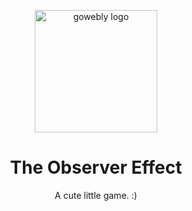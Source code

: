 <div align="center">

<a target="_blank" title="Picked off of Google Images"><img width="196px" alt="gowebly logo" src="https://png.pngtree.com/png-vector/20240524/ourmid/pngtree-game-vector-png-image_6924278.png"></a>

<a name="readme-top"></a>
# The Observer Effect
A cute little game. :) 


